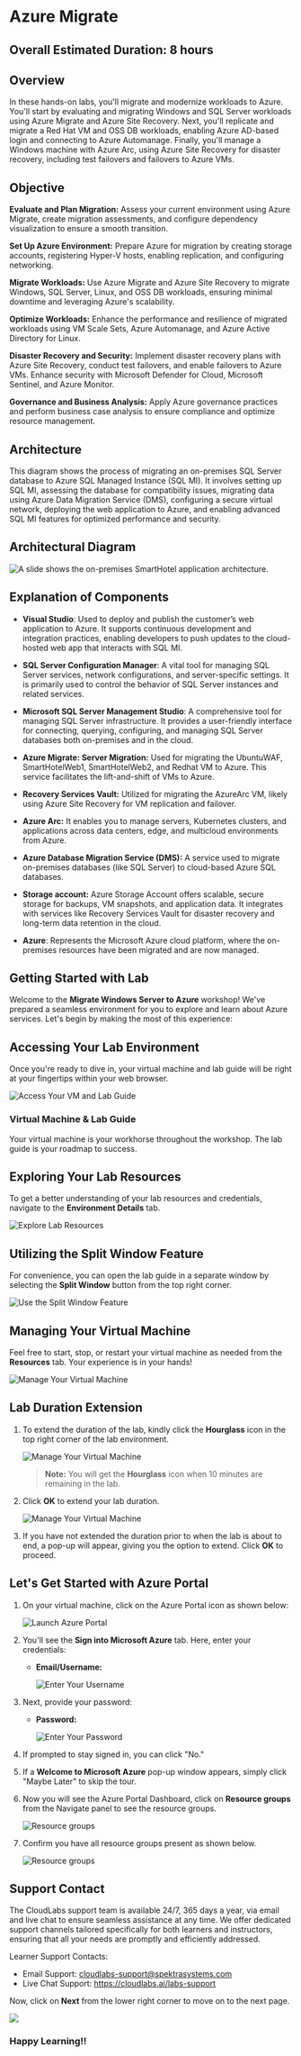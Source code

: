 # Azure Migrate

## Overall Estimated Duration: 8 hours  

## Overview 

In these hands-on labs, you'll migrate and modernize workloads to Azure. You'll start by evaluating and migrating Windows and SQL Server workloads using Azure Migrate and Azure Site Recovery. Next, you'll replicate and migrate a Red Hat VM and OSS DB workloads, enabling Azure AD-based login and connecting to Azure Automanage. Finally, you'll manage a Windows machine with Azure Arc, using Azure Site Recovery for disaster recovery, including test failovers and failovers to Azure VMs.

## Objective

**Evaluate and Plan Migration:** Assess your current environment using Azure Migrate, create migration assessments, and configure dependency visualization to ensure a smooth transition.

**Set Up Azure Environment:** Prepare Azure for migration by creating storage accounts, registering Hyper-V hosts, enabling replication, and configuring networking.

**Migrate Workloads:** Use Azure Migrate and Azure Site Recovery to migrate Windows, SQL Server, Linux, and OSS DB workloads, ensuring minimal downtime and leveraging Azure's scalability.

**Optimize Workloads:** Enhance the performance and resilience of migrated workloads using VM Scale Sets, Azure Automanage, and Azure Active Directory for Linux.

**Disaster Recovery and Security:** Implement disaster recovery plans with Azure Site Recovery, conduct test failovers, and enable failovers to Azure VMs. Enhance security with Microsoft Defender for Cloud, Microsoft Sentinel, and Azure Monitor.

**Governance and Business Analysis:** Apply Azure governance practices and perform business case analysis to ensure compliance and optimize resource management.

## Architecture

This diagram shows the process of migrating an on-premises SQL Server database to Azure SQL Managed Instance (SQL MI). It involves setting up SQL MI, assessing the database for compatibility issues, migrating data using Azure Data Migration Service (DMS), configuring a secure virtual network, deploying the web application to Azure, and enabling advanced SQL MI features for optimized performance and security.

## Architectural Diagram

![A slide shows the on-premises SmartHotel application architecture.](Images/lineofbusines3.png "SmartHotel Migration Overview")

## Explanation of Components

- **Visual Studio**: Used to deploy and publish the customer’s web application to Azure. It supports continuous development and integration practices, enabling developers to push updates to the cloud-hosted web app that interacts with SQL MI.

- **SQL Server Configuration Manager**: A vital tool for managing SQL Server services, network configurations, and server-specific settings. It is primarily used to control the behavior of SQL Server instances and related services.

- **Microsoft SQL Server Management Studio**: A comprehensive tool for managing SQL Server infrastructure. It provides a user-friendly interface for connecting, querying, configuring, and managing SQL Server databases both on-premises and in the cloud.

- **Azure Migrate: Server Migration:** Used for migrating the UbuntuWAF, SmartHotelWeb1, SmartHotelWeb2, and Redhat VM to Azure. This service facilitates the lift-and-shift of VMs to Azure.

- **Recovery Services Vault:** Utilized for migrating the AzureArc VM, likely using Azure Site Recovery for VM replication and failover.

- **Azure Arc:** It enables you to manage servers, Kubernetes clusters, and applications across data centers, edge, and multicloud environments from Azure.

- **Azure Database Migration Service (DMS):** A service used to migrate on-premises databases (like SQL Server) to cloud-based Azure SQL databases.

- **Storage account:** Azure Storage Account offers scalable, secure storage for backups, VM snapshots, and application data. It integrates with services like Recovery Services Vault for disaster recovery and long-term data retention in the cloud.

- **Azure**: Represents the Microsoft Azure cloud platform, where the on-premises resources have been migrated and are now managed.


## Getting Started with Lab
 
Welcome to the **Migrate Windows Server to Azure** workshop! We've prepared a seamless environment for you to explore and learn about Azure services. Let's begin by making the most of this experience:
 
## Accessing Your Lab Environment
 
Once you're ready to dive in, your virtual machine and lab guide will be right at your fingertips within your web browser.
 
![Access Your VM and Lab Guide](Images/labguide2.png)

### Virtual Machine & Lab Guide
 
Your virtual machine is your workhorse throughout the workshop. The lab guide is your roadmap to success.
 
## Exploring Your Lab Resources
 
To get a better understanding of your lab resources and credentials, navigate to the **Environment Details** tab.
 
![Explore Lab Resources](Images/30-09-2024(10).png)
 
## Utilizing the Split Window Feature
 
For convenience, you can open the lab guide in a separate window by selecting the **Split Window** button from the top right corner.
 
![Use the Split Window Feature](Images/30-09-2024(6).png)
 
## Managing Your Virtual Machine
 
Feel free to start, stop, or restart your virtual machine as needed from the **Resources** tab. Your experience is in your hands!
 
![Manage Your Virtual Machine](Images/res.png)
 
## **Lab Duration Extension**

1. To extend the duration of the lab, kindly click the **Hourglass** icon in the top right corner of the lab environment. 

    ![Manage Your Virtual Machine](Images/gext.png)

    >**Note:** You will get the **Hourglass** icon when 10 minutes are remaining in the lab.

2. Click **OK** to extend your lab duration.
 
   ![Manage Your Virtual Machine](Images/gext2.png)

3. If you have not extended the duration prior to when the lab is about to end, a pop-up will appear, giving you the option to extend. Click **OK** to proceed.

## Let's Get Started with Azure Portal
 
1. On your virtual machine, click on the Azure Portal icon as shown below:
 
    ![Launch Azure Portal](Images/azureportal.png)

2. You'll see the **Sign into Microsoft Azure** tab. Here, enter your credentials:
 
   - **Email/Username:** <inject key="AzureAdUserEmail"></inject>
 
     ![Enter Your Username](Images/sc900-image-1.png)
 
3. Next, provide your password:
 
   - **Password:** <inject key="AzureAdUserPassword"></inject>
 
     ![Enter Your Password](Images/sc900-image-2.png)
 
4. If prompted to stay signed in, you can click "No."
 
5. If a **Welcome to Microsoft Azure** pop-up window appears, simply click "Maybe Later" to skip the tour.
   
6. Now you will see the Azure Portal Dashboard, click on **Resource groups** from the Navigate panel to see the resource groups.

     ![](Images/select-rg.png "Resource groups")
   
7. Confirm you have all resource groups present as shown below.

     ![](Images/upimage10.png "Resource groups")

## Support Contact
 
The CloudLabs support team is available 24/7, 365 days a year, via email and live chat to ensure seamless assistance at any time. We offer dedicated support channels tailored specifically for both learners and instructors, ensuring that all your needs are promptly and efficiently addressed.

Learner Support Contacts:
- Email Support: cloudlabs-support@spektrasystems.com
- Live Chat Support: https://cloudlabs.ai/labs-support

Now, click on **Next** from the lower right corner to move on to the next page.
 
   ![](./Images/30-09-2024(5).png)

### Happy Learning!!
